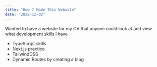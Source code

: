 ```yaml
---
title: "How I Made This Website"
date: "2022-12-02"
---
```


Wanted to have a website for my CV that anyone could look at and view what development skills I have

- TypeScript skills
- Next.js practice
- TailwindCSS
- Dynamic Routes by creating a blog
